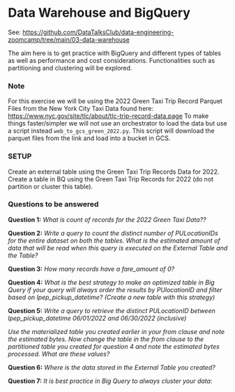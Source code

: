 # Data Warehouse and BigQuery

See: https://github.com/DataTalksClub/data-engineering-zoomcamp/tree/main/03-data-warehouse

The aim here is to get practice with BigQuery and different types of tables as well as performance and cost considerations. Functionalities such as partitioning and clustering will be explored.

### Note 

For this exercise we will be using the 2022 Green Taxi Trip Record Parquet Files from the New York City Taxi Data found here:
https://www.nyc.gov/site/tlc/about/tlc-trip-record-data.page
To make things faster/simpler we will not use an orchestrator to load the data but use a script instead `web_to_gcs_green_2022.py`.
This script will download the parquet files from the link and load into a bucket in GCS.


### SETUP
Create an external table using the Green Taxi Trip Records Data for 2022.
Create a table in BQ using the Green Taxi Trip Records for 2022 (do not partition or cluster this table).

### Questions to be answered

**Question 1:** *What is count of records for the 2022 Green Taxi Data??*

**Question 2:** *Write a query to count the distinct number of PULocationIDs for the entire dataset on both the tables.*
*What is the estimated amount of data that will be read when this query is executed on the External Table and the Table?*

**Question 3:** *How many records have a fare_amount of 0?*

**Question 4:** *What is the best strategy to make an optimized table in Big Query if your query will always order the results by PUlocationID and filter based on lpep_pickup_datetime? (Create a new table with this strategy)*

**Question 5:** *Write a query to retrieve the distinct PULocationID between lpep_pickup_datetime 06/01/2022 and 06/30/2022 (inclusive)*

*Use the materialized table you created earlier in your from clause and note the estimated bytes. Now change the table in the from clause to the partitioned table you created for question 4 and note the estimated bytes processed. What are these values?*

**Question 6:** *Where is the data stored in the External Table you created?*

**Question 7:** *It is best practice in Big Query to always cluster your data:*
